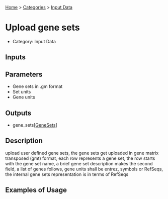 
[Home](../../../index.html) > [Categories](../../index.html) > [Input Data](index.html)

# Upload gene sets

* Category: Input Data

## Inputs



## Parameters

* Gene sets in .gm format
* Set units
* Gene units

## Outputs

* gene_sets[[GeneSets](../../../data_types.html#genesets)]

## Description

  upload user defined gene sets, the gene sets get uploaded in gene matrix transposed (gmt) format, each row represents a gene set, the row starts with the gene set name, a brief gene set description makes the second field, a list of genes follows, gene units shall be entrez, symbols or RefSeqs, the internal gene sets representation is in terms of RefSeqs

## Examples of Usage
        